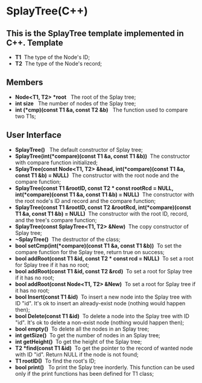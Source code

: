 SplayTree(C++)
=======================
This is the SplayTree template implemented in C++.
Template
-----------------------
- **T1** &#160;The type of the Node's ID;
- **T2** &#160;The type of the Node's record;

Members
--------------------
- **Node<T1, T2> \*root** &#160; The root of the Splay tree;
- **int size** &#160; The number of nodes of the Splay tree;
- **int (\*cmp)(const T1 &a, const T2 &b)** &#160; The function used to compare two T1s;

User Interface
--------------------
- **SplayTree()** &#160; The default constructor of Splay tree;
- **SplayTree(int(\*compare)(const T1 &a, const T1 &b))** &#160;The constructor with compare function initialized;
- **SplayTree(const Node<T1, T2> &head, int(\*compare)(const T1 &a, const T1 &b) = NULL)** &#160;The constructor with the root node and the compare function;
- **SplayTree(const T1 &rootID, const T2 \* const rootRcd = NULL, int(\*compare)(const T1 &a, const T1 &b) = NULL)** &#160;The constructor with the root node's ID and record and the compare function;
- **SplayTree(const T1 &rootID, const T2 &rootRcd, int(\*compare)(const T1 &a, const T1 &b) = NULL)** &#160;The constructor with the root ID, record, and the tree's compare function;
- **SplayTree(const SplayTree<T1, T2> &New)** &#160;The copy constructor of Splay tree;
- **~SplayTree()** &#160;The destructor of the class;
- **bool setCmp(int(\*compare)(const T1 &a, const T1 &b))** &#160;To set the compare function for the Splay tree, return true on success;
- **bool addRoot(const T1 &id, const T2 \* const rcd = NULL)** &#160;To set a root for Splay tree if it has no root;
- **bool addRoot(const T1 &id, const T2 &rcd)** &#160;To set a root for Splay tree if it has no root;
- **bool addRoot(const Node<T1, T2> &New)** &#160;To set a root for Splay tree if it has no root;
- **bool Insert(const T1 &id)** &#160;To insert a new node into the Splay tree with ID "id". It's ok to insert an already-exist node (nothing would happen then);
- **bool Delete(const T1 &id)** &#160;To delete a node into the Splay tree with ID "id". It's ok to delete a non-exist node (nothing would happen then);
- **bool empty()** &#160;To delete all the nodes in an Splay tree;
- **int getSize()** &#160;To get the number of nodes in an Splay tree;
- **int getHeight()** &#160;To get the height of the Splay tree;
- **T2 \*find(const T1 &id)** &#160;To get the pointer to the record of wanted node with ID "id". Return NULL if the node is not found;
- **T1 rootID()** &#160;To find the root's ID;
- **bool print()** &#160; To print the Splay tree inorderly. This function can be used only if the print functions has  been defined for T1 class;
